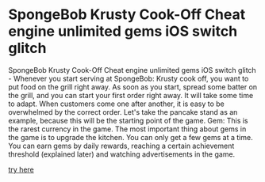 # SpongeBob Krusty Cook-Off Cheat engine unlimited gems iOS switch glitch

SpongeBob Krusty Cook-Off Cheat engine unlimited gems iOS switch glitch - Whenever you start serving at SpongeBob: Krusty cook off, you want to put food on the grill right away. As soon as you start, spread some batter on the grill, and you can start your first order right away. It will take some time to adapt. When customers come one after another, it is easy to be overwhelmed by the correct order. Let's take the pancake stand as an example, because this will be the starting point of the game. Gem: This is the rarest currency in the game. The most important thing about gems in the game is to upgrade the kitchen. You can only get a few gems at a time. You can earn gems by daily rewards, reaching a certain achievement threshold (explained later) and watching advertisements in the game.

<a href="https://kasoeu.click/spongebob-krusty-cook-off/">try here</a>
